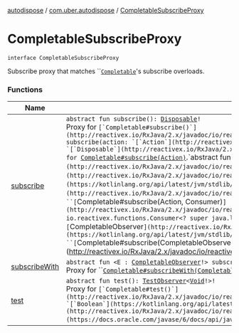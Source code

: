 [autodispose](../../index.md) / [com.uber.autodispose](../index.md) / [CompletableSubscribeProxy](./index.md)

# CompletableSubscribeProxy

`interface CompletableSubscribeProxy`

Subscribe proxy that matches ``[`Completable`](http://reactivex.io/RxJava/2.x/javadoc/io/reactivex/Completable.html)'s subscribe overloads.

### Functions

| Name | Summary |
|---|---|
| [subscribe](subscribe.md) | `abstract fun subscribe(): `[`Disposable`](http://reactivex.io/RxJava/2.x/javadoc/io/reactivex/disposables/Disposable.html)`!`<br>Proxy for ``[`Completable#subscribe()`](http://reactivex.io/RxJava/2.x/javadoc/io/reactivex/Completable.html#subscribe()).`abstract fun subscribe(action: `[`Action`](http://reactivex.io/RxJava/2.x/javadoc/io/reactivex/functions/Action.html)`!): `[`Disposable`](http://reactivex.io/RxJava/2.x/javadoc/io/reactivex/disposables/Disposable.html)`!`<br>Proxy for ``[`Completable#subscribe(Action)`](http://reactivex.io/RxJava/2.x/javadoc/io/reactivex/Completable.html#subscribe(io.reactivex.functions.Action)).`abstract fun subscribe(action: `[`Action`](http://reactivex.io/RxJava/2.x/javadoc/io/reactivex/functions/Action.html)`!, onError: `[`Consumer`](http://reactivex.io/RxJava/2.x/javadoc/io/reactivex/functions/Consumer.html)`<in `[`Throwable`](https://kotlinlang.org/api/latest/jvm/stdlib/kotlin/-throwable/index.html)`!>!): `[`Disposable`](http://reactivex.io/RxJava/2.x/javadoc/io/reactivex/disposables/Disposable.html)`!`<br>Proxy for ``[`Completable#subscribe(Action, Consumer)`](http://reactivex.io/RxJava/2.x/javadoc/io/reactivex/Completable.html#subscribe(io.reactivex.functions.Action, io.reactivex.functions.Consumer<? super java.lang.Throwable>)).`abstract fun subscribe(observer: `[`CompletableObserver`](http://reactivex.io/RxJava/2.x/javadoc/io/reactivex/CompletableObserver.html)`!): `[`Unit`](https://kotlinlang.org/api/latest/jvm/stdlib/kotlin/-unit/index.html)<br>Proxy for ``[`Completable#subscribe(CompletableObserver)`](http://reactivex.io/RxJava/2.x/javadoc/io/reactivex/Completable.html#subscribe(io.reactivex.CompletableObserver)). |
| [subscribeWith](subscribe-with.md) | `abstract fun <E : `[`CompletableObserver`](http://reactivex.io/RxJava/2.x/javadoc/io/reactivex/CompletableObserver.html)`!> subscribeWith(observer: `[`E`](subscribe-with.md#E)`): `[`E`](subscribe-with.md#E)<br>Proxy for ``[`Completable#subscribeWith(CompletableObserver)`](http://reactivex.io/RxJava/2.x/javadoc/io/reactivex/Completable.html#subscribeWith(E)). |
| [test](test.md) | `abstract fun test(): `[`TestObserver`](http://reactivex.io/RxJava/2.x/javadoc/io/reactivex/observers/TestObserver.html)`<`[`Void`](https://docs.oracle.com/javase/6/docs/api/java/lang/Void.html)`!>!`<br>Proxy for ``[`Completable#test()`](http://reactivex.io/RxJava/2.x/javadoc/io/reactivex/Completable.html#test()).`abstract fun test(cancel: `[`Boolean`](https://kotlinlang.org/api/latest/jvm/stdlib/kotlin/-boolean/index.html)`): `[`TestObserver`](http://reactivex.io/RxJava/2.x/javadoc/io/reactivex/observers/TestObserver.html)`<`[`Void`](https://docs.oracle.com/javase/6/docs/api/java/lang/Void.html)`!>!`<br>Proxy for ``[`Completable#test(boolean)`](http://reactivex.io/RxJava/2.x/javadoc/io/reactivex/Completable.html#test(boolean)). |
